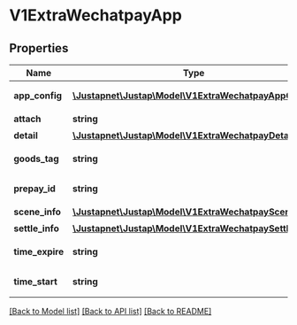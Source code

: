# V1ExtraWechatpayApp

## Properties
Name | Type | Description | Notes
------------ | ------------- | ------------- | -------------
**app_config** | [**\Justapnet\Justap\Model\V1ExtraWechatpayAppConfig**](V1ExtraWechatpayAppConfig.md) | app拉起支付配置信息 | [optional] 
**attach** | **string** | 元数据 | [optional] 
**detail** | [**\Justapnet\Justap\Model\V1ExtraWechatpayDetail**](V1ExtraWechatpayDetail.md) | 商品详情 | [optional] 
**goods_tag** | **string** | 订单优惠标记 | [optional] 
**prepay_id** | **string** | 预支付交易会话标识 | [optional] 
**scene_info** | [**\Justapnet\Justap\Model\V1ExtraWechatpaySceneInfo**](V1ExtraWechatpaySceneInfo.md) | 场景信息 | [optional] 
**settle_info** | [**\Justapnet\Justap\Model\V1ExtraWechatpaySettleInfo**](V1ExtraWechatpaySettleInfo.md) | 结算信息 | [optional] 
**time_expire** | **string** | 交易结束时间 | [optional] 
**time_start** | **string** | 交易起始时间 | [optional] 

[[Back to Model list]](../README.md#documentation-for-models) [[Back to API list]](../README.md#documentation-for-api-endpoints) [[Back to README]](../README.md)


